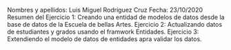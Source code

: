 Nombres y apellidos: Luis Miguel Rodríguez Cruz
Fecha: 23/10/2020
Resumen del Ejercicio 1: Creando una entidad de modelos de datos desde la base de datos de la Escuela de bellas Artes.
            Ejercicio 2: Actualizando datos de estudiantes y grados usando el framwork Entidades.
            Ejercicio 3: Extendiendo el modelo de datos de entidades apra validar los datos.
            
